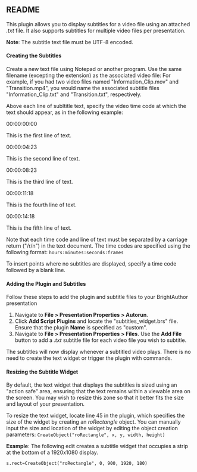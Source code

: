 <h2>README</h2>

<p>This plugin allows you to display subtitles for a video file using an attached <em>.txt</em> file. It also supports subtitles for multiple video files per presentation.</p>

<p><strong>Note</strong>: The subtitle text file must be UTF-8 encoded.</p>

<h4>Creating the Subtitles</h4>
<p>Create a new text file using Notepad or another program. Use the same filename (excepting the extension) as the associated video file: For example, if you had two video files named "Information_Clip.mov" and "Transition.mp4", you would name the associated subtitle files "Information_Clip.txt" and "Transition.txt", respectively.</p>

<p>Above each line of subltitle text, specify the video time code at which the text should appear, as in the following example:</p>
<p>00:00:00:00</p>
<p>This is the first line of text.</p>
<p>00:00:04:23</p>
<p>This is the second line of text.</p>
<p>00:00:08:23</p>
<p>This is the third line of text.</p>
<p>00:00:11:18</p>
<p>This is the fourth line of text.</p>
<p>00:00:14:18</p>
<p>This is the fifth line of text.</p>
<p>Note that each time code and line of text must be separated by a carriage return ("/r/n") in the text document. The time codes are specified using the following format: <code>hours:minutes:seconds:frames</code></p>

<p>To insert points where no subtitles are displayed, specify a time code followed by a blank line.</p>

<h4>Adding the Plugin and Subtitles</h4>
<p>Follow these steps to add the plugin and subtitle files to your BrightAuthor presentation</p>
<ol>
<li>Navigate to <strong>File > Presentation Properties > Autorun</strong>.</li>
<li>Click <strong>Add Script Plugins</strong> and locate the "subtitles_widget.brs" file. Ensure that the plugin <strong>Name</strong> is specified as "custom".</li>
<li>Navigate to <strong>File > Presentation Properties > Files</strong>. Use the <strong>Add File</strong> button to add a <em>.txt</em> subtitle file for each video file you wish to subtitle.</li>
</ol>
<p>The subtitles will now display whenever a subtitled video plays. There is no need to create the text widget or trigger the plugin with commands.</p>

<h4>Resizing the Subtitle Widget</h4>
<p>By default, the text widget that displays the subtitles is sized using an "action safe" area, ensuring that the text remains within a viewable area on the screen. You may wish to resize this zone so that it better fits the size and layout of your presentation.</p>

<p>To resize the text widget, locate line 45 in the plugin, which specifies the size of the widget by creating an <em>roRectangle</em> object. You can manually input the size and location of the widget by editing the object creation parameters: <code>CreateObject("roRectangle", x, y, width, height)</code></p>

<p><strong>Example</strong>: The following edit creates a subtitle widget that occupies a strip at the bottom of a 1920x1080 display.</p>
<code>s.rect=CreateObject("roRectangle", 0, 900, 1920, 180)</code>


